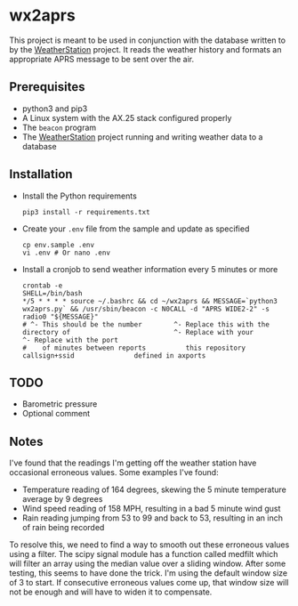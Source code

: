 # wx2aprs
This project is meant to be used in conjunction with the database written to by the [WeatherStation](https://github.com/mjlocat/WeatherStation) project. It reads the weather history and formats an appropriate APRS message to be sent over the air.

## Prerequisites

* python3 and pip3
* A Linux system with the AX.25 stack configured properly
* The `beacon` program
* The [WeatherStation](https://github.com/mjlocat/WeatherStation) project running and writing weather data to a database

## Installation

* Install the Python requirements
  ``` shell
  pip3 install -r requirements.txt
  ```
* Create your `.env` file from the sample and update as specified
  ``` shell
  cp env.sample .env
  vi .env # Or nano .env
  ```
* Install a cronjob to send weather information every 5 minutes or more
  ``` shell
  crontab -e
  SHELL=/bin/bash
  */5 * * * * source ~/.bashrc && cd ~/wx2aprs && MESSAGE=`python3 wx2aprs.py` && /usr/sbin/beacon -c N0CALL -d "APRS WIDE2-2" -s radio0 "${MESSAGE}"
  # ^- This should be the number        ^- Replace this with the directory of                          ^- Replace with your        ^- Replace with the port
  #    of minutes between reports          this repository                                                callsign+ssid               defined in axports
  ```

## TODO

* Barometric pressure
* Optional comment

## Notes

I've found that the readings I'm getting off the weather station have occasional erroneous values. Some examples I've found:

* Temperature reading of 164 degrees, skewing the 5 minute temperature average by 9 degrees
* Wind speed reading of 158 MPH, resulting in a bad 5 minute wind gust
* Rain reading jumping from 53 to 99 and back to 53, resulting in an inch of rain being recorded

To resolve this, we need to find a way to smooth out these erroneous values using a filter. The scipy signal module has a function called medfilt which will filter an array using the median value over a sliding window. After some testing, this seems to have done the trick. I'm using the default window size of 3 to start. If consecutive erroneous values come up, that window size will not be enough and will have to widen it to compensate.
